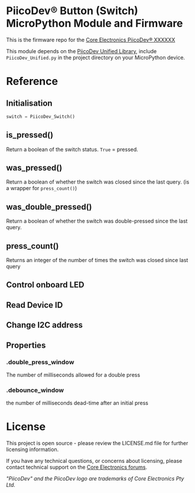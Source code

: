 # PiicoDev® Button (Switch) MicroPython Module and Firmware

This is the firmware repo for the [Core Electronics PiicoDev® XXXXXX](https://core-electronics.com.au/catalog/product/view/sku/XXXXXX)

This module depends on the [PiicoDev Unified Library](https://github.com/CoreElectronics/CE-PiicoDev-Unified), include `PiicoDev_Unified.py` in the project directory on your MicroPython device.

<!-- TODO update tutorial link with the device tinyurl eg. piico.dev/p1
See the [Quickstart Guide](https://piico.dev/pX)
 -->

 # Reference

 ## Initialisation
 ```python
 switch = PiicoDev_Switch()
 ```

 ## is_pressed()
 Return a boolean of the switch status. `True` = pressed.

 ## was_pressed()
 Return a boolean of whether the switch was closed since the last query.
 (is a wrapper for `press_count()`)

 ## was_double_pressed()
Return a boolean of whether the switch was double-pressed since the last query.

## press_count()
Returns an integer of the number of times the switch was closed since last query

 ## Control onboard LED

 ## Read Device ID

 ## Change I2C address


## Properties

### .double_press_window
The number of milliseconds allowed for a double press

### .debounce_window
the number of milliseconds dead-time after an initial press

# License
This project is open source - please review the LICENSE.md file for further licensing information.

If you have any technical questions, or concerns about licensing, please contact technical support on the [Core Electronics forums](https://forum.core-electronics.com.au/).

*\"PiicoDev\" and the PiicoDev logo are trademarks of Core Electronics Pty Ltd.*
